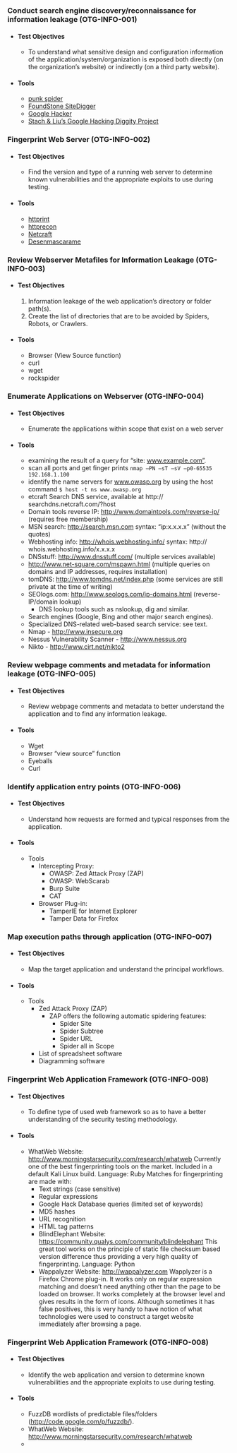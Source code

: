 ### Conduct search engine discovery/reconnaissance for information leakage (OTG-INFO-001)

  - #### Test Objectives
      - To understand what sensitive design and configuration information of the application/system/organization is exposed both directly (on the organization’s website) or indirectly (on a third party website).
  - #### Tools
    - [punk spider](http://punkspider.hyperiongray.com/)
    - [FoundStone SiteDigger](http://www.mcafee.com/uk/downloads/free-tools/sitedigger.aspx)
    - [Google Hacker](http://yehg.net/lab/pr0js/files.php/googlehacker.zip)
    - [Stach & Liu’s Google Hacking Diggity Project](http://www.stachliu.com/resources/tools/google-hacking-diggity-project/)

### Fingerprint Web Server (OTG-INFO-002)

  - #### Test Objectives
      - Find the version and type of a running web server to determine known vulnerabilities and the appropriate exploits to use during testing.

  - #### Tools
    - [httprint](http://net-square.com/httprint.html)
    - [httprecon](http://www.computec.ch/projekte/httprecon/)
    - [Netcraft](http://www.netcraft.com)
    - [Desenmascarame](http://desenmascara.me)

### Review Webserver Metafiles for Information Leakage (OTG-INFO-003)

  - #### Test Objectives
    1. Information leakage of the web application’s directory or folder path(s).
    2. Create the list of directories that are to be avoided by Spiders, Robots, or Crawlers.

  - #### Tools

    - Browser (View Source function)
    - curl
    - wget
    - rockspider

### Enumerate Applications on Webserver (OTG-INFO-004)

  - #### Test Objectives
    - Enumerate the applications within scope that exist on a web server

  - #### Tools

    - examining the result of a query for “site: www.example.com”.
    - scan all ports and get finger prints `nmap –PN –sT –sV –p0-65535 192.168.1.100`
    - identify the name servers for www.owasp.org by using the host command `$ host -t ns www.owasp.org`
    - etcraft Search DNS service, available at http:// searchdns.netcraft.com/?host
    - Domain tools reverse IP: http://www.domaintools.com/reverse-ip/ (requires free membership)
    - MSN search: http://search.msn.com syntax: “ip:x.x.x.x” (without the quotes)
    - Webhosting info: http://whois.webhosting.info/ syntax: http:// whois.webhosting.info/x.x.x.x
    - DNSstuff: http://www.dnsstuff.com/ (multiple services available)
    - http://www.net-square.com/mspawn.html (multiple queries on domains and IP addresses, requires installation)
    - tomDNS: http://www.tomdns.net/index.php (some services are still private at the time of writing)
    - SEOlogs.com: http://www.seologs.com/ip-domains.html (reverse-IP/domain lookup)
      -  DNS lookup tools such as nslookup, dig and similar.
    -  Search engines (Google, Bing and other major search engines).
    -  Specialized DNS-related web-based search service: see text.
    -  Nmap - http://www.insecure.org
    -  Nessus Vulnerability Scanner - http://www.nessus.org
    -  Nikto - http://www.cirt.net/nikto2

### Review webpage comments and metadata for information leakage (OTG-INFO-005)

  - #### Test Objectives
    - Review webpage comments and metadata to better understand the application and to find any information leakage.

  - #### Tools

    - Wget
    - Browser “view source” function
    - Eyeballs
    - Curl

### Identify application entry points (OTG-INFO-006)

  - #### Test Objectives
    - Understand how requests are formed and typical responses from the application.

  - #### Tools

    - Tools
      - Intercepting Proxy:
        -  OWASP: Zed Attack Proxy (ZAP)
        -  OWASP: WebScarab
        -  Burp Suite
        -  CAT
      - Browser Plug-in:
        -  TamperIE for Internet Explorer
        -  Tamper Data for Firefox

### Map execution paths through application (OTG-INFO-007)

  - #### Test Objectives
    - Map the target application and understand the principal workflows.

  - #### Tools

    - Tools
      - Zed Attack Proxy (ZAP)
        - ZAP offers the following automatic spidering features:
            - Spider Site
            - Spider Subtree
            - Spider URL
            - Spider all in Scope
      - List of spreadsheet software
      - Diagramming software

### Fingerprint Web Application Framework (OTG-INFO-008)

  - #### Test Objectives
    - To define type of used web framework so as to have a better understanding of the security testing methodology.

  - #### Tools

    - WhatWeb Website: http://www.morningstarsecurity.com/research/whatweb
    Currently one of the best fingerprinting tools on the market. Included in a default Kali Linux build. Language: Ruby Matches for fingerprinting are made with:
        - Text strings (case sensitive)
        - Regular expressions
        - Google Hack Database queries (limited set of keywords)
        - MD5 hashes
        - URL recognition
        - HTML tag patterns
      - BlindElephant Website: https://community.qualys.com/community/blindelephant This great tool works on the principle of static file checksum based version difference thus providing a very high quality of fingerprinting. Language: Python
      - Wappalyzer Website: http://wappalyzer.com Wapplyzer is a Firefox Chrome plug-in. It works only on regular expression matching and doesn’t need anything other than the page to be loaded on browser. It works completely at the browser level and gives results in the form of icons. Although sometimes it has false positives, this is very handy to have notion of what technologies were used to construct a target website immediately after browsing a page.

### Fingerprint Web Application Framework (OTG-INFO-008)

  - #### Test Objectives
    - Identify the web application and version to determine known vulnerabilities and the appropriate exploits to use during testing.

  - #### Tools

    - FuzzDB wordlists of predictable files/folders (http://code.google.com/p/fuzzdb/).
    - WhatWeb Website: http://www.morningstarsecurity.com/research/whatweb 
    - 
